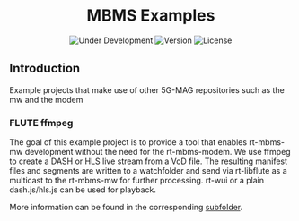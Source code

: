 <h1 align="center">MBMS Examples</h1>
<p align="center">
  <img src="https://img.shields.io/badge/Status-Under_Development-yellow" alt="Under Development">
  <img src="https://img.shields.io/github/v/tag/5G-MAG/rt-mbms-examples?label=version" alt="Version">
  <img src="https://img.shields.io/badge/License-5G--MAG%20Public%20License%20(v1.0)-blue" alt="License">
</p>

## Introduction

Example projects that make use of other 5G-MAG repositories such as the mw and the modem

### FLUTE ffmpeg

The goal of this example project is to provide a tool that enables rt-mbms-mw development without the need for the rt-mbms-modem. We use ffmpeg to create a DASH or HLS live stream from a VoD file. The resulting manifest files and segments are written to a watchfolder and send via rt-libflute as a multicast to the rt-mbms-mw for further processing. rt-wui or a plain dash.js/hls.js can be used for playback.

More information can be found in the corresponding [subfolder](https://github.com/5G-MAG/rt-mbms-examples/tree/development/flute-ffmpeg).
